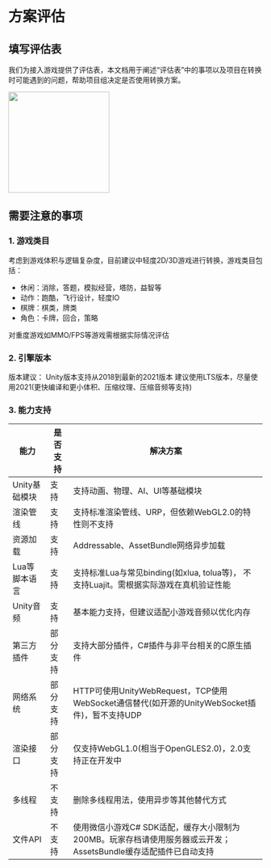# 方案评估

## 填写评估表
我们为接入游戏提供了评估表，本文档用于阐述“评估表”中的事项以及项目在转换时可能遇到的问题，帮助项目组决定是否使用转换方案。

<image src='../image/evaluation1.png' width="200"/>


## 需要注意的事项
### 1. 游戏类目
考虑到游戏体积与逻辑复杂度，目前建议中轻度2D/3D游戏进行转换，游戏类目包括：
* 休闲：消除，答题，模拟经营，塔防，益智等
* 动作：跑酷，飞行设计，轻度IO
* 棋牌：棋类，牌类
* 角色：卡牌，回合，策略

对重度游戏如MMO/FPS等游戏需根据实际情况评估  


### 2. 引擎版本

版本建议：
Unity版本支持从2018到最新的2021版本
建议使用LTS版本，尽量使用2021(更快编译和更小体积、压缩纹理、压缩音频等支持)
 

### 3. 能力支持
| 能力 |是否支持  |解决方案  |
| --- | --- |--- |
| Unity基础模块 |支持 |支持动画、物理、AI、UI等基础模块|
| 渲染管线 |支持 |支持标准渲染管线、URP，但依赖WebGL2.0的特性则不支持|
| 资源加载  | 支持 | Addressable、AssetBundle网络异步加载 |
| Lua等脚本语言 |支持 |支持标准Lua与常见binding(如xlua, tolua等)， 不支持Luajit。需根据实际游戏在真机验证性能|
| Unity音频 |支持 |基本能力支持，但建议适配小游戏音频以优化内存
| 第三方插件 |部分支持 |支持大部分插件，C#插件与非平台相关的C原生插件|
| 网络系统  | 部分支持 |HTTP可使用UnityWebRequest，TCP使用WebSocket通信替代(如开源的UnityWebSocket插件)，暂不支持UDP|
| 渲染接口 |部分支持 |仅支持WebGL1.0(相当于OpenGLES2.0)，2.0支持正在开发中|
| 多线程  | 不支持 | 删除多线程用法，使用异步等其他替代方式 |
| 文件API | 不支持 |使用微信小游戏C# SDK适配，缓存大小限制为200MB。玩家存档请使用服务器或云开发；AssetsBundle缓存适配插件已自动支持|



 
